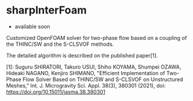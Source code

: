 # sharpInterFoam

* available soon

Customized OpenFOAM solver for two-phase flow based on a coupling of the THINC/SW and the S-CLSVOF methods.

The detailed algorithm is described on the published paper[1].

[1]: Suguru SHIRATORI, Takuro USUI, Shiho KOYAMA, Shumpei OZAWA, Hideaki NAGANO, Kenjiro SHIMANO, 
"Efficient Implementation of Two-Phase Flow Solver Based on THINC/SW and S-CLSVOF on Unstructured Meshes," 
Int. J. Microgravity Sci. Appl. 38(3), 380301 (2021), 
doi: https://doi.org/10.15011/jasma.38.380301

